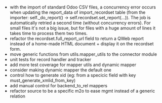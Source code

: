 - with the import of standard Odoo CSV files, a concurrency error occurs
  when updating the report_data of import_recordset table (from the
  importer: self.\_do_report() -\> self.recordset.set_report(...)). The
  job is automatically retried a second time (without concurrency
  errors). For small files it's not a big issue, but for files with a
  huge amount of lines it takes time to process them two times.
- refactor the recordset.full_report_url field to return a QWeb report
  instead of a home-made HTML document + display it on the recordset
  form.
- move generic functions from utils.mapper_utils to the connector module
- unit tests for record handler and tracker
- add more test coverage for mapper utils and dynamic mapper
- consider making dynamic mapper the default one
- control how to generate xid (eg: from a specicic field with key
  must_generate_xmlid_from_key)
- add manual control for backend_to_rel mappers
- refactor source to be a specific m2o to ease mgmt instead of a generic
  relation
